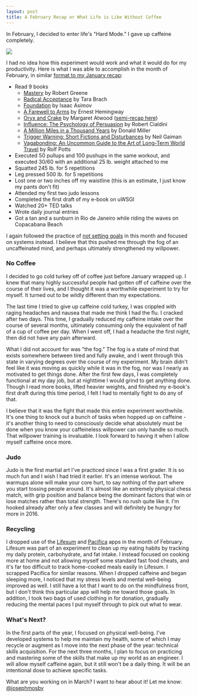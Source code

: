 ```yaml
---
layout: post
title: A February Recap or What Life is Like Without Coffee
---
```


In February, I decided to enter life's "Hard Mode." I gave up caffeine completely.

<img src="images/coffee-cup-working-happy.jpg" />

I had no idea how this experiment would work and what it would do for my productivity. Here is what I was able to accomplish in the month of February, in similar [format to my January recap](http://josephmosby.com/2016/01/29/a-january-recap-and-some-personal-experiments.html):

* Read 9 books
	* [Mastery](http://amzn.to/1KQp7Ad) by Robert Greene
	* [Radical Acceptance](http://amzn.to/1KQpj2o) by Tara Brach
	* [Foundation](http://amzn.to/1LJZDiO) by Isaac Asimov
	* [A Farewell to Arms](http://amzn.to/1LJZHPr) by Ernest Hemingway
	* [Oryx and Crake](http://amzn.to/1QKSZA8) by Margaret Atwood ([semi-recap here](http://josephmosby.com/2016/02/14/oryx-and-crake.html))
	* [Influence: The Psychology of Persuasion](http://amzn.to/1Q8cnE3) by Robert Cialdini
	* [A Million Miles in a Thousand Years](http://amzn.to/1Q8cvDp) by Donald Miller
	* [Trigger Warning: Short Fictions and Disturbances](http://amzn.to/1QKTsm0) by Neil Gaiman
	* [Vagabonding: An Uncommon Guide to the Art of Long-Term World Travel](http://amzn.to/1LK0f7T) by Rolf Potts
* Executed 50 pullups and 100 pushups in the same workout, and executed 30/60 with an additional 25 lb. weight attached to me
* Squatted 245 lb. for 5 repetitions
* Leg pressed 500 lb. for 5 repetitions
* Lost one or two inches off my waistline (this is an estimate, I just know my pants don't fit)
* Attended my first two judo lessons
* Completed the first draft of my e-book on uWSGI
* Watched 20+ TED talks
* Wrote daily journal entries
* Got a tan and a sunburn in Rio de Janeiro while riding the waves on Copacabana Beach

I again followed the practice of [not setting goals](https://blog.bufferapp.com/why-having-no-goals-in-our-lives-might-make-us-happier-and-more-successful) in this month and focused on systems instead. I believe that this pushed me through the fog of an uncaffeinated mind, and perhaps ultimately strengthened my willpower.

### No Coffee

I decided to go cold turkey off of coffee just before January wrapped up. I knew that many highly successful people had gotten off of caffeine over the course of their lives, and I thought it was a worthwhile experiment to try for myself. It turned out to be wildly different than my expectations.

The last time I tried to give up caffeine cold turkey, I was crippled with raging headaches and nausea that made me think I had the flu. I cracked after two days. This time, I gradually reduced my caffeine intake over the course of several months, ultimately consuming only the equivalent of half of a cup of coffee per day. When I went off, I had a headache the first night, then did not have any pain afterward.

What I did not account for was "the fog." The fog is a state of mind that exists somewhere between tired and fully awake, and I went through this state in varying degrees over the course of my experiment. My brain didn't feel like it was moving as quickly while it was in the fog, nor was I nearly as motivated to get things done. After the first few days, I was completely functional at my day job, but at nighttime I would grind to get anything done. Though I read more books, lifted heavier weights, and finished my e-book's first draft during this time period, I felt I had to mentally fight to do any of that. 

I believe that it was the fight that made this entire experiment worthwhile. It's one thing to knock out a bunch of tasks when hopped up on caffeine - it's another thing to need to consciously decide what absolutely must be done when you know your caffeineless willpower can only handle so much. That willpower training is invaluable. I look forward to having it when I allow myself caffeine once more.

### Judo

Judo is the first martial art I've practiced since I was a first grader. It is so much fun and I wish I had tried it earlier. It's an intense workout. The warmups alone will make your core hurt, to say nothing of the part where you start tossing people around. It's almost like an extremely physical chess match, with grip position and balance being the dominant factors that win or lose matches rather than total strength. There's no rush quite like it. I'm hooked already after only a few classes and will definitely be hungry for more in 2016.

### Recycling

I dropped use of the [Lifesum](https://lifesum.com) and [Pacifica](https://www.thinkpacifica.com/) apps in the month of February. Lifesum was part of an experiment to clean up my eating habits by tracking my daily protein, carbohydrate, and fat intake. I instead focused on cooking more at home and not allowing myself some standard fast food cheats, and it's far too difficult to track home-cooked meals easily in Lifesum. I scrapped Pacifica for similar reasons. When I dropped caffeine and began sleeping more, I noticed that my stress levels and mental well-being improved as well. I still have a lot that I want to do on the mindfulness front, but I don't think this particular app will help me toward those goals. In addition, I took two bags of used clothing in for donation, gradually reducing the mental paces I put myself through to pick out what to wear.

### What's Next?

In the first parts of the year, I focused on physical well-being. I've developed systems to help me maintain my health, some of which I may recycle or augment as I move into the next phase of the year: technical skills acquisition. For the next three months, I plan to focus on practicing and mastering some of the skills that make up my world as an engineer. I will allow myself caffeine again, but it still won't be a daily thing. It will be an intentional dose to achieve specific tasks.

What are you working on in March? I want to hear about it! Let me know: [@josephmosby](https://twitter.com/josephmosby)
